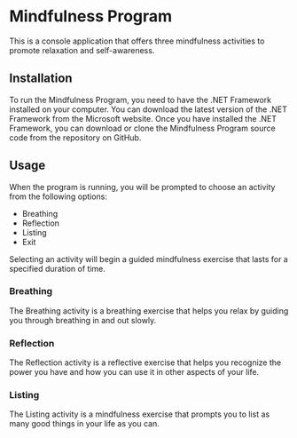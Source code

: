 # Mindfulness Program

This is a console application that offers three mindfulness activities to promote relaxation and self-awareness.

## Installation
To run the Mindfulness Program, you need to have the .NET Framework installed on your computer. You can download the latest version of the .NET Framework from the Microsoft website. Once you have installed the .NET Framework, you can download or clone the Mindfulness Program source code from the repository on GitHub.

## Usage
When the program is running, you will be prompted to choose an activity from the following options:

- Breathing
- Reflection
- Listing
- Exit

Selecting an activity will begin a guided mindfulness exercise that lasts for a specified duration of time.

### Breathing
The Breathing activity is a breathing exercise that helps you relax by guiding you through breathing in and out slowly.

### Reflection
The Reflection activity is a reflective exercise that helps you recognize the power you have and how you can use it in other aspects of your life.

### Listing
The Listing activity is a mindfulness exercise that prompts you to list as many good things in your life as you can.